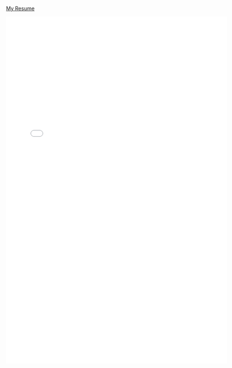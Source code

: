  <div class="content index width mx-auto px2 my4">
<article class="post" itemscope itemtype="http://schema.org/BlogPosting">
    <div class="content" itemprop="articleBody">
    <p><a href="Resume.pdf" target="Resume/Resume.pdf">My Resume</a></p>
     <embed src="Resume/Resume.pdf" width="120%" height="950" border="0">
     </div>
</article>
</div>

